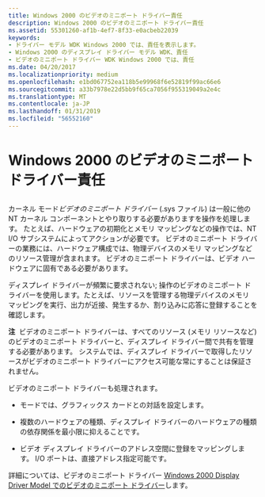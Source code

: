 ```yaml
---
title: Windows 2000 のビデオのミニポート ドライバー責任
description: Windows 2000 のビデオのミニポート ドライバー責任
ms.assetid: 55301260-af1b-4ef7-8f33-e0acbeb22039
keywords:
- ドライバー モデル WDK Windows 2000 では、責任を表示します。
- Windows 2000 のディスプレイ ドライバー モデル WDK、責任
- ビデオのミニポート ドライバー WDK Windows 2000 では、責任
ms.date: 04/20/2017
ms.localizationpriority: medium
ms.openlocfilehash: e1bd067752ea118b5e99968f6e52819f99ac66e6
ms.sourcegitcommit: a33b7978e22d5bb9f65ca7056f955319049a2e4c
ms.translationtype: MT
ms.contentlocale: ja-JP
ms.lasthandoff: 01/31/2019
ms.locfileid: "56552160"
---
```

# <a name="windows-2000-video-miniport-driver-responsibilities"></a>Windows 2000 のビデオのミニポート ドライバー責任


## <span id="ddk_video_miniport_driver_responsibilities_gg"></span><span id="DDK_VIDEO_MINIPORT_DRIVER_RESPONSIBILITIES_GG"></span>


カーネル モード*ビデオのミニポート ドライバー* (.sys ファイル) は一般に他の NT カーネル コンポーネントとやり取りする必要がありますを操作を処理します。 たとえば、ハードウェアの初期化とメモリ マッピングなどの操作では、NT I/O サブシステムによってアクションが必要です。 ビデオのミニポート ドライバーの業務には、ハードウェア構成では、物理デバイスのメモリ マッピングなどのリソース管理が含まれます。 ビデオのミニポート ドライバーは、ビデオ ハードウェアに固有である必要があります。

ディスプレイ ドライバーが頻繁に要求されない; 操作のビデオのミニポート ドライバーを使用します。たとえば、リソースを管理する物理デバイスのメモリ マッピングを実行、出力が近接、発生するか、割り込みに応答に登録することを確認します。

**注**  ビデオのミニポート ドライバーは、すべてのリソース (メモリ リソースなど) のビデオのミニポート ドライバーと、ディスプレイ ドライバー間で共有を管理する必要があります。 システムでは、ディスプレイ ドライバーで取得したリソースがビデオのミニポート ドライバーにアクセス可能な常にすることは保証されません。

 

ビデオのミニポート ドライバーも処理されます。

-   モードでは、グラフィックス カードとの対話を設定します。

-   複数のハードウェアの種類、ディスプレイ ドライバーのハードウェアの種類の依存関係を最小限に抑えることです。

-   ビデオ ディスプレイ ドライバーのアドレス空間に登録をマッピングします。 I/O ポートは、直接アドレス指定可能です。

詳細については、ビデオのミニポート ドライバー [Windows 2000 Display Driver Model でのビデオのミニポート ドライバー](video-miniport-drivers-in-the-windows-2000-display-driver-model.md)します。

 

 





